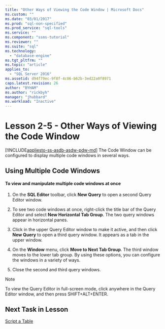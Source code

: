 ```yaml
---
title: "Other Ways of Viewing the Code Window | Microsoft Docs"
ms.custom: ""
ms.date: "03/01/2017"
ms.prod: "sql-non-specified"
ms.prod_service: "sql-tools"
ms.service: ""
ms.component: "ssms-tutorial"
ms.reviewer: ""
ms.suite: "sql"
ms.technology: 
  - "database-engine"
ms.tgt_pltfrm: ""
ms.topic: "article"
applies_to: 
  - "SQL Server 2016"
ms.assetid: d94f79ec-9f8f-4c06-b62b-3ed22a0f8971
caps.latest.revision: 26
author: "BYHAM"
ms.author: "rickbyh"
manager: "jhubbard"
ms.workload: "Inactive"
---
```

# Lesson 2-5 - Other Ways of Viewing the Code Window
[!INCLUDE[appliesto-ss-asdb-asdw-pdw-md](../../includes/appliesto-ss-asdb-asdw-pdw-md.md)]
The Code Window can be configured to display multiple code windows in several ways.  
  
## Using Multiple Code Windows  
  
#### To view and manipulate multiple code windows at once  
  
1.  On the **SQL Editor** toolbar, click **New Query** to open a second Query Editor window.  
  
2.  To see two code windows at once, right-click the title bar of the Query Editor and select **New Horizontal Tab Group**. The two query windows appear in horizontal panes.  
  
3.  Click in the upper Query Editor window to make it active, and then click **New Query** to open a third query window. It appears as a tab in the upper window.  
  
4.  On the **Window** menu, click **Move to Next Tab Group**. The third window moves to the lower tab group. By using these options, you can configure the windows in a variety of ways.  
  
5.  Close the second and third query windows.  
  
> [!NOTE]  
> To view the Query Editor in full-screen mode, click anywhere in the Query Editor window, and then press SHIFT+ALT+ENTER.  
  
## Next Task in Lesson  
[Script a Table](../../tools/sql-server-management-studio/lesson-2-6-script-a-table.md)  
  
  
  
